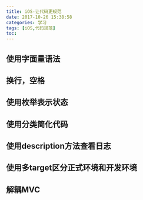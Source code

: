 ```yaml
---
title: iOS-让代码更规范
date: 2017-10-26 15:38:58
categories: 学习
tags: [iOS,代码规范]
toc:
---
```


## 使用字面量语法

## 换行，空格

## 使用枚举表示状态

<!--more-->
## 使用分类简化代码

## 使用description方法查看日志

## 使用多target区分正式环境和开发环境

## 解耦MVC
